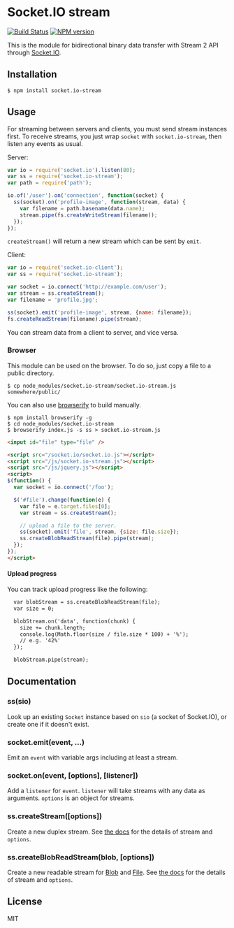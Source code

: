 # Socket.IO stream
[![Build Status](https://travis-ci.org/nkzawa/socket.io-stream.png?branch=master)](https://travis-ci.org/nkzawa/socket.io-stream)
[![NPM version](https://badge.fury.io/js/socket.io-stream.png)](http://badge.fury.io/js/socket.io-stream)

This is the module for bidirectional binary data transfer with Stream 2 API through [Socket.IO](https://github.com/LearnBoost/socket.io).

## Installation
    $ npm install socket.io-stream

## Usage
For streaming between servers and clients, you must send stream instances first.
To receive streams, you just wrap `socket` with `socket.io-stream`, then listen any events as usual.

Server:
```js
var io = require('socket.io').listen(80);
var ss = require('socket.io-stream');
var path = require('path');

io.of('/user').on('connection', function(socket) {
  ss(socket).on('profile-image', function(stream, data) {
    var filename = path.basename(data.name);
    stream.pipe(fs.createWriteStream(filename));
  });
});
```

`createStream()` will return a new stream which can be sent by `emit`.

Client:
```js
var io = require('socket.io-client');
var ss = require('socket.io-stream');

var socket = io.connect('http://example.com/user');
var stream = ss.createStream();
var filename = 'profile.jpg';

ss(socket).emit('profile-image', stream, {name: filename});
fs.createReadStream(filename).pipe(stream);
```

You can stream data from a client to server, and vice versa.

### Browser
This module can be used on the browser. To do so, just copy a file to a public directory.

    $ cp node_modules/socket.io-stream/socket.io-stream.js somewhere/public/

You can also use [browserify](http://github.com/substack/node-browserify) to build manually.

    $ npm install browserify -g
    $ cd node_modules/socket.io-stream
    $ browserify index.js -s ss > socket.io-stream.js

```html
<input id="file" type="file" />

<script src="/socket.io/socket.io.js"></script>
<script src="/js/socket.io-stream.js"></script>
<script src="/js/jquery.js"></script>
<script>
$(function() {
  var socket = io.connect('/foo');

  $('#file').change(function(e) {
    var file = e.target.files[0];
    var stream = ss.createStream();

    // upload a file to the server.
    ss(socket).emit('file', stream, {size: file.size});
    ss.createBlobReadStream(file).pipe(stream);
  });
});
</script>
```

#### Upload progress
You can track upload progress like the following:

```html
  var blobStream = ss.createBlobReadStream(file);
  var size = 0;

  blobStream.on('data', function(chunk) {
    size += chunk.length;
    console.log(Math.floor(size / file.size * 100) + '%');
    // e.g. '42%'
  });

  blobStream.pipe(stream);
```

## Documentation

### ss(sio)
Look up an existing `Socket` instance based on `sio` (a socket of Socket.IO), or create one if it doesn't exist.

### socket.emit(event, ...)
Emit an `event` with variable args including at least a stream.

### socket.on(event, [options], [listener])
Add a `listener` for `event`. `listener` will take streams with any data as arguments. `options` is an object for streams.

### ss.createStream([options])
Create a new duplex stream. See [the docs](http://nodejs.org/api/stream.html) for the details of stream and `options`.

### ss.createBlobReadStream(blob, [options])
Create a new readable stream for [Blob](https://developer.mozilla.org/en-US/docs/Web/API/Blob) and [File](https://developer.mozilla.org/en-US/docs/Web/API/File). See [the docs](http://nodejs.org/api/stream.html) for the details of stream and `options`.

## License

MIT
